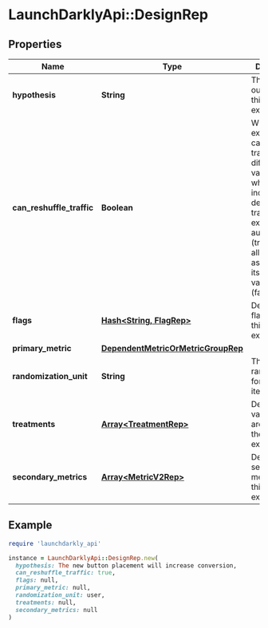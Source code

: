 # LaunchDarklyApi::DesignRep

## Properties

| Name | Type | Description | Notes |
| ---- | ---- | ----------- | ----- |
| **hypothesis** | **String** | The expected outcome of this experiment |  |
| **can_reshuffle_traffic** | **Boolean** | Whether the experiment can reassign traffic to different variations when you increase or decrease the traffic in your experiment audience (true) or keep all traffic assigned to its initial variation (false). | [optional] |
| **flags** | [**Hash&lt;String, FlagRep&gt;**](FlagRep.md) | Details on the flag used in this experiment | [optional] |
| **primary_metric** | [**DependentMetricOrMetricGroupRep**](DependentMetricOrMetricGroupRep.md) |  | [optional] |
| **randomization_unit** | **String** | The unit of randomization for this iteration | [optional] |
| **treatments** | [**Array&lt;TreatmentRep&gt;**](TreatmentRep.md) | Details on the variations you are testing in the experiment | [optional] |
| **secondary_metrics** | [**Array&lt;MetricV2Rep&gt;**](MetricV2Rep.md) | Details on the secondary metrics for this experiment | [optional] |

## Example

```ruby
require 'launchdarkly_api'

instance = LaunchDarklyApi::DesignRep.new(
  hypothesis: The new button placement will increase conversion,
  can_reshuffle_traffic: true,
  flags: null,
  primary_metric: null,
  randomization_unit: user,
  treatments: null,
  secondary_metrics: null
)
```

